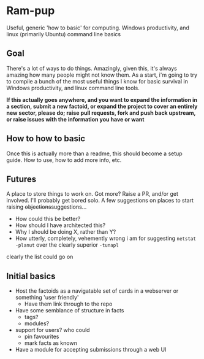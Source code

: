 # Ram-pup
Useful, generic 'how to basic' for computing. Windows productivity, and linux (primarily Ubuntu) command line basics

## Goal
There's a lot of ways to do things. Amazingly, given this, it's always amazing how many people might not know them. As a start, i'm going to try to compile a bunch of the most useful things I know for basic survival in Windows productivity, and linux command line tools.

**If this actually goes anywhere, and you want to expand the information in a section, submit a new factoid, or expand the project to cover an entirely new sector, please do; raise pull requests, fork and push back upstream, or raise issues with the information you have or want**

## How to how to basic
Once this is actually more than a readme, this should become a setup guide. How to use, how to add more info, etc.

## Futures
A place to store things to work on. Got more? Raise a PR, and/or get involved. I'll probably get bored solo.
A few suggestions on places to start raising ~~objections~~suggestions...

* How could this be better?
* How should I have architected this?
* Why I should be doing X, rather than Y?
* How utterly, completely, vehemently wrong i am for suggesting `netstat -planut` over the clearly superior `-tunapl`

clearly the list could go on

## Initial basics

* Host the factoids as a navigatable set of cards in a webserver or something 'user friendly'
  * Have them link through to the repo
* Have some semblance of structure in facts
  * tags?
  * modules?
* support for users? who could
  * pin favourites
  * mark facts as known
* Have a module for accepting submissions through a web UI

